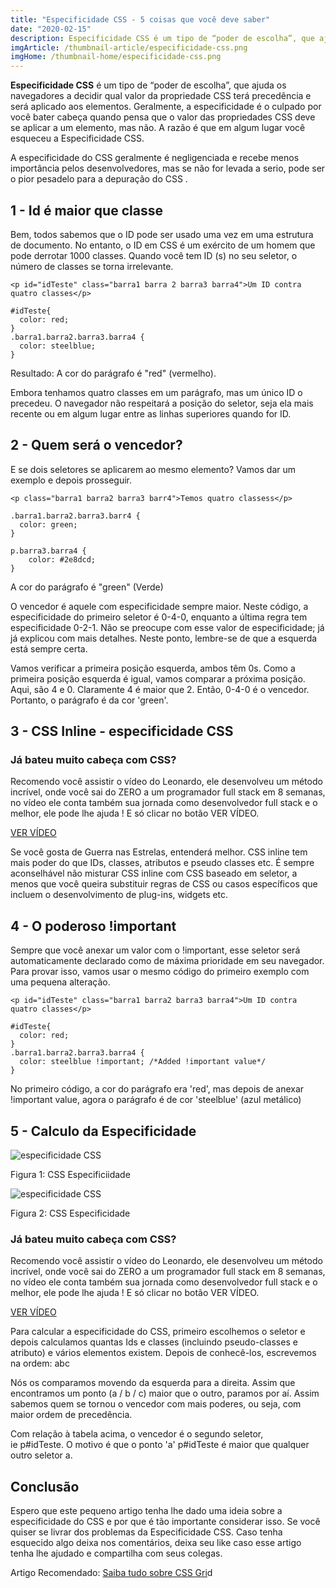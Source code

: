 ```yaml
---
title: "Especificidade CSS - 5 coisas que você deve saber"
date: "2020-02-15"
description: Especificidade CSS é um tipo de “poder de escolha”, que ajuda os navegadores a decidir qual valor da propriedade CSS terá precedência e será aplicado aos elementos. Geralmente, a especificidade é o culpado por você bater cabeça quando pensa que o valor das propriedades CSS deve se aplicar a um elemento, mas não. A razão é que em algum lugar você esqueceu a Especificidade CSS.
imgArticle: /thumbnail-article/especificidade-css.png
imgHome: /thumbnail-home/especificidade-css.png
---
```


**Especificidade CSS** é um tipo de “poder de escolha”, que ajuda os navegadores a decidir qual valor da propriedade CSS terá precedência e será aplicado aos elementos. Geralmente, a especificidade é o culpado por você bater cabeça quando pensa que o valor das propriedades CSS deve se aplicar a um elemento, mas não. A razão é que em algum lugar você esqueceu a Especificidade CSS.

A especificidade do CSS geralmente é negligenciada e recebe menos importância pelos desenvolvedores, mas se não for levada a serio, pode ser o pior pesadelo para a depuração do CSS .

## 1 - Id é maior que classe

Bem, todos sabemos que o ID pode ser usado uma vez em uma estrutura de documento. No entanto, o ID em CSS é um exército de um homem que pode derrotar 1000 classes. Quando você tem ID (s) no seu seletor, o número de classes se torna irrelevante.

```
<p id="idTeste" class="barra1 barra 2 barra3 barra4">Um ID contra quatro classes</p>
 
#idTeste{
  color: red;
}
.barra1.barra2.barra3.barra4 {
  color: steelblue;
}
```

Resultado: A cor do parágrafo é "red" (vermelho).

Embora tenhamos quatro classes em um parágrafo, mas um único ID o precedeu. O navegador não respeitará a posição do seletor, seja ela mais recente ou em algum lugar entre as linhas superiores quando for ID.

## 2 - Quem será o vencedor?

E se dois seletores se aplicarem ao mesmo elemento? Vamos dar um exemplo e depois prosseguir.

```
<p class="barra1 barra2 barra3 barr4">Temos quatro classess</p>
 
.barra1.barra2.barra3.barr4 {
  color: green;
}
 
p.barra3.barra4 {
    color: #2e8dcd;
}
```

A cor do parágrafo é "green" (Verde)

O vencedor é aquele com especificidade sempre maior. Neste código, a especificidade do primeiro seletor é 0-4-0, enquanto a última regra tem especificidade 0-2-1. Não se preocupe com esse valor de especificidade; já já explicou com mais detalhes. Neste ponto, lembre-se de que a esquerda está sempre certa.

Vamos verificar a primeira posição esquerda, ambos têm 0s. Como a primeira posição esquerda é igual, vamos comparar a próxima posição. Aqui, são 4 e 0. Claramente 4 é maior que 2. Então, 0-4-0 é o vencedor. Portanto, o parágrafo é da cor 'green'.

## 3 - CSS Inline - especificidade CSS

### Já bateu muito cabeça com CSS?

Recomendo você assistir o vídeo do Leonardo, ele desenvolveu um método incrível, onde você sai do ZERO a um programador full stack em 8 semanas, no vídeo ele conta também sua jornada como desenvolvedor full stack e o melhor, ele pode lhe ajuda ! E só clicar no botão VER VÍDEO.

[VER VÍDEO](/programador-fullstack-8-semanas)

Se você gosta de Guerra nas Estrelas, entenderá melhor. CSS inline tem mais poder do que IDs, classes, atributos e pseudo classes etc. É sempre aconselhável não misturar CSS inline com CSS baseado em seletor, a menos que você queira substituir regras de CSS ou casos específicos que incluem o desenvolvimento de plug-ins, widgets etc.

## 4 - O poderoso !important

Sempre que você anexar um valor com o !important, esse seletor será automaticamente declarado como de máxima prioridade em seu navegador. Para provar isso, vamos usar o mesmo código do primeiro exemplo com uma pequena alteração.

```
<p id="idTeste" class="barra1 barra2 barra3 barra4">Um ID contra quatro classes</p>
 
#idTeste{
  color: red;
}
.barra1.barra2.barra3.barra4 {
  color: steelblue !important; /*Added !important value*/
}
```

No primeiro código, a cor do parágrafo era 'red', mas depois de anexar !important value, agora o parágrafo é de cor 'steelblue' (azul metálico)

## 5 - Calculo da Especificidade

![especificidade CSS](/uploads/2020/02/CSS-Especificidade-1024x617.jpg)

Figura 1: CSS Especificiidade

![especificidade CSS](/uploads/2020/02/Tabela-de-especificidade.jpg)

Figura 2: CSS Especificidade

### Já bateu muito cabeça com CSS?

Recomendo você assistir o vídeo do Leonardo, ele desenvolveu um método incrível, onde você sai do ZERO a um programador full stack em 8 semanas, no vídeo ele conta também sua jornada como desenvolvedor full stack e o melhor, ele pode lhe ajuda ! E só clicar no botão VER VÍDEO.

[VER VÍDEO](/programador-fullstack-8-semanas)

Para calcular a especificidade do CSS, primeiro escolhemos o seletor e depois calculamos quantas Ids e classes (incluindo pseudo-classes e atributo) e vários elementos existem. Depois de conhecê-los, escrevemos na ordem: abc

Nós os comparamos movendo da esquerda para a direita. Assim que encontramos um ponto (a / b / c) maior que o outro, paramos por aí. Assim sabemos quem se tornou o vencedor com mais poderes, ou seja, com maior ordem de precedência.

Com relação à tabela acima, o vencedor é o segundo seletor, ie p#idTeste. O motivo é que o ponto 'a' p#idTeste é maior que qualquer outro seletor a.

## Conclusão

Espero que este pequeno artigo tenha lhe dado uma ideia sobre a especificidade do CSS e por que é tão importante considerar isso. Se você quiser se livrar dos problemas da Especificidade CSS. Caso tenha esquecido algo deixa nos comentários, deixa seu like caso esse artigo tenha lhe ajudado e compartilha com seus colegas.

Artigo Recomendado: [Saiba tudo sobre CSS Gri](/css-grid-tudo-que-voce-nao-aprendeu-parte-1/)d
